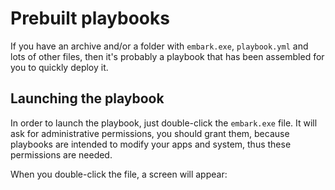 # Prebuilt playbooks

If you have an archive and/or a folder with `embark.exe`, `playbook.yml` and
lots of other files, then it's probably a playbook that has been assembled
for you to quickly deploy it.


## Launching the playbook

In order to launch the playbook, just double-click the `embark.exe` file.
It will ask for administrative permissions, you should grant them, because
playbooks are intended to modify your apps and system, thus these permissions
are needed.

When you double-click the file, a screen will appear:
